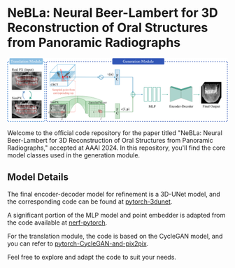 # NeBLa: Neural Beer-Lambert for 3D Reconstruction of Oral Structures from Panoramic Radiographs

![NeBLa Model](./model.png) 

Welcome to the official code repository for the paper titled "NeBLa: Neural Beer-Lambert for 3D Reconstruction of Oral Structures from Panoramic Radiographs," accepted at AAAI 2024. In this repository, you'll find the core model classes used in the generation module.

## Model Details

The final encoder-decoder model for refinement is a 3D-UNet model, and the corresponding code can be found at [pytorch-3dunet](https://github.com/wolny/pytorch-3dunet).

A significant portion of the MLP model and point embedder is adapted from the code available at [nerf-pytorch](https://github.com/yenchenlin/nerf-pytorch).

For the translation module, the code is based on the CycleGAN model, and you can refer to [pytorch-CycleGAN-and-pix2pix](https://github.com/junyanz/pytorch-CycleGAN-and-pix2pix).

Feel free to explore and adapt the code to suit your needs.
